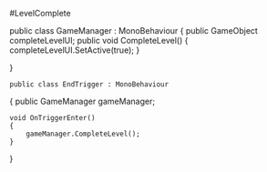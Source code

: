 #LevelComplete


public class GameManager : MonoBehaviour {
    public GameObject completeLevelUI;
    public void CompleteLevel()
    {
        completeLevelUI.SetActive(true);
    }
    
}
    
    public class EndTrigger : MonoBehaviour
{
    public GameManager gameManager;

    void OnTriggerEnter()
    {
        gameManager.CompleteLevel();
    }
}
